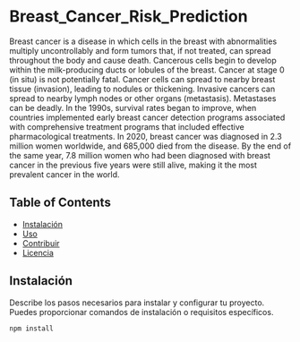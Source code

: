 # Breast_Cancer_Risk_Prediction

Breast cancer is a disease in which cells in the breast with abnormalities multiply uncontrollably and form tumors that, if not treated, can spread throughout the body and cause death. Cancerous cells begin to develop within the milk-producing ducts or lobules of the breast. Cancer at stage 0 (in situ) is not potentially fatal. Cancer cells can spread to nearby breast tissue (invasion), leading to nodules or thickening. Invasive cancers can spread to nearby lymph nodes or other organs (metastasis). Metastases can be deadly. 
In the 1990s, survival rates began to improve, when countries implemented early breast cancer detection programs associated with comprehensive treatment programs that included effective pharmacological treatments. In 2020, breast cancer was diagnosed in 2.3 million women worldwide, and 685,000 died from the disease. By the end of the same year, 7.8 million women who had been diagnosed with breast cancer in the previous five years were still alive, making it the most prevalent cancer in the world. 



## Table of Contents
- [Instalación](#instalación)
- [Uso](#uso)
- [Contribuir](#contribuir)
- [Licencia](#licencia)

## Instalación
Describe los pasos necesarios para instalar y configurar tu proyecto. Puedes proporcionar comandos de instalación o requisitos específicos.

```bash
npm install
  